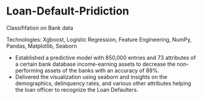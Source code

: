 # Loan-Default-Pridiction
Classififation  on Bank data 

Technologies: Xgboost, Logistic Regression, Feature Engineering, NumPy, Pandas, Matplotlib, Seaborn

- Established a predictive model with 850,000 entries and 73 attributes of a certain bank database income-earning assets to decrease the non-performing assets of the banks with an accuracy of 89%.
- Delivered the visualization using seaborn and insights on the demographics, delinquency rates, and various other attributes helping the loan officer to recognize the Loan Defaulters.
